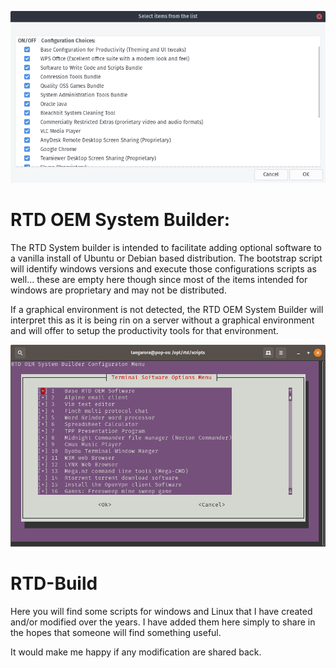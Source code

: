 ![RTD Builder Screenshot](Media_files/Scr7.png?raw=true "Executing the Script")

# RTD OEM System Builder: 
The RTD System builder is intended to facilitate adding optional software to a vanilla install of Ubuntu or Debian based distribution. The bootstrap script will identify windows versions and execute those configurations scripts as well... these are empty here though since most of the items intended for windows are proprietary and may not be distributed. 

If a graphical environment is not detected, the RTD OEM System Builder will interpret this as it is being rin on a server without a graphical environment and will offer to setup the productivity tools for that environment. 

![RTD Builder Screenshot 2](Media_files/Scr-13-43-45.png?raw=true "Executing the Script")


# RTD-Build

Here you will find some scripts for windows and Linux that I have created and/or modified over the years. I have added them here simply to share in the hopes that someone will find something useful. 

It would make me happy if any modification are shared back. 

